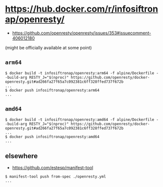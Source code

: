 # https://hub.docker.com/r/infosiftronap/openresty/

- https://github.com/openresty/openresty/issues/353#issuecomment-406012180

(might be officially available at some point)

## `arm64`

```console
$ docker build -t infosiftronap/openresty:arm64 -f alpine/Dockerfile --build-arg RESTY_J="$(nproc)" https://github.com/openresty/docker-openresty.git#ad266fa27f65a7c092381c6ff328ffed737f672b
...
$ docker push infosiftronap/openresty:arm64
...
```

## `amd64`

```console
$ docker build -t infosiftronap/openresty:amd64 -f alpine/Dockerfile --build-arg RESTY_J="$(nproc)" https://github.com/openresty/docker-openresty.git#ad266fa27f65a7c092381c6ff328ffed737f672b
...
$ docker push infosiftronap/openresty:amd64
...
```

## elsewhere

- https://github.com/estesp/manifest-tool

```console
$ manifest-tool push from-spec ./openresty.yml
...
```

